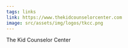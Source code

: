 ```yaml
---
tags: links
link: https://www.thekidcounselorcenter.com
image: src/assets/img/logos/tkcc.png
---
```

The Kid Counselor Center
